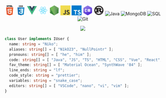 <p align="center">
  <img alt="HTML5" height="32px" src="https://raw.githubusercontent.com/github/explore/80688e429a7d4ef2fca1e82350fe8e3517d3494d/topics/html/html.png" />
  <img alt="CSS3" height="32px" src="https://raw.githubusercontent.com/github/explore/80688e429a7d4ef2fca1e82350fe8e3517d3494d/topics/css/css.png" />
  <img alt="Vue" height="32px" src="https://raw.githubusercontent.com/github/explore/80688e429a7d4ef2fca1e82350fe8e3517d3494d/topics/vue/vue.png" />
  <img alt="React" height="32px" src="https://raw.githubusercontent.com/github/explore/80688e429a7d4ef2fca1e82350fe8e3517d3494d/topics/react/react.png" />
  <img alt="Node.js" height="32px" src="https://raw.githubusercontent.com/github/explore/80688e429a7d4ef2fca1e82350fe8e3517d3494d/topics/nodejs/nodejs.png" />
  <img alt="Javascript" height="32px" src="https://raw.githubusercontent.com/github/explore/80688e429a7d4ef2fca1e82350fe8e3517d3494d/topics/javascript/javascript.png" />
  <img alt="Typescript" height="32px" src="https://raw.githubusercontent.com/github/explore/80688e429a7d4ef2fca1e82350fe8e3517d3494d/topics/typescript/typescript.png" />
  <img alt="CSharp" height="32px" src="https://raw.githubusercontent.com/github/explore/80688e429a7d4ef2fca1e82350fe8e3517d3494d/topics/csharp/csharp.png" />
  <img alt="Rust" height="32px" src="https://raw.githubusercontent.com/github/explore/80688e429a7d4ef2fca1e82350fe8e3517d3494d/topics/rust/rust.png" />
  <img alt="Java" height="32px" src="https://seeklogo.com/images/J/java-logo-7F8B35BAB3-seeklogo.com.png" />
  <img alt="MongoDB" height="32px" src="https://www.servernoobs.com/wp-content/uploads/2016/01/mongodb-logo-1.png" />
  <img alt="SQL" height="32px" src="https://bobpusateri.blob.core.windows.net/bcn/2020/04/Azure_SQL_DB.png" />
  <img alt="Git" height="32px" src="https://git-scm.com/images/logos/downloads/Git-Icon-1788C.png" />
  <br />
</p>
<p align="center">
  <a href="https://github.com/anuraghazra/github-readme-stats">
    <img src="https://github-readme-stats.vercel.app/api/top-langs/?username=N1kO23&show_icons=true&include_all_commits=true&hide_border=true&count_private=true&theme=radical&bg_color=00000000&layout=compact&card_width=250&text_color=0969da">
  </a>
</p>

```ts
class User implements IUser {
  name: string = "Niko";
  aliases: string[] = [ "N1kO23", "NullPointr" ];
  pronouns: string[] = [ "he", "him" ];
  code: string[] = [ "Java", "JS", "TS", "HTML", "CSS", "Vue", "React", "PHP", "Rust", "CSharp" ];
  fav_theme: string[] = [ "Material Ocean", "SynthWave '84" ];
  line_ends: string = "lf";
  code_style: string = "prettier";
  variables: string = "snake_case";
  editors: string[] = [ "VSCode", "nano", "vi", "vim" ];
}
```
